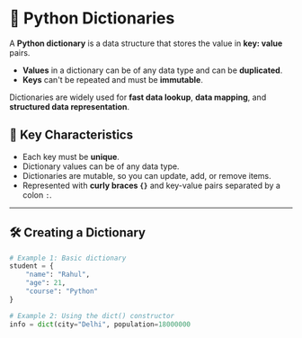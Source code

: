 # 📘  Python Dictionaries

A **Python dictionary** is a data structure that stores the value in **key: value** pairs.  
- **Values** in a dictionary can be of any data type and can be **duplicated**.  
- **Keys** can't be repeated and must be **immutable**.

Dictionaries are widely used for **fast data lookup**, **data mapping**, and **structured data representation**.



## 🔑 Key Characteristics
- Each key must be **unique**.
- Dictionary values can be of any data type.
- Dictionaries are mutable, so you can update, add, or remove items.
- Represented with **curly braces `{}`** and key-value pairs separated by a colon `:`.

---

## 🛠️ Creating a Dictionary

```python
# Example 1: Basic dictionary
student = {
    "name": "Rahul",
    "age": 21,
    "course": "Python"
}

# Example 2: Using the dict() constructor
info = dict(city="Delhi", population=18000000


